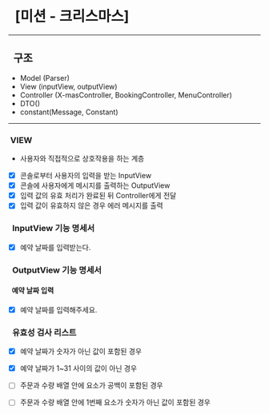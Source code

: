 # &nbsp;&nbsp;[미션 - 크리스마스]

---

## &nbsp;&nbsp;구조

- Model (Parser)
- View (inputView, outputView)
- Controller (X-masController, BookingController, MenuController)
- DTO()
- constant(Message, Constant)
---

### &nbsp;VIEW

- 사용자와 직접적으로 상호작용을 하는 계층
- [x] 콘솔로부터 사용자의 입력을 받는 InputView
- [x] 콘솔에 사용자에게 메시지를 출력하는 OutputView
- [x] 입력 값의 유효 처리가 완료된 뒤 Controller에게 전달
- [x] 입력 값이 유효하지 않은 경우 에러 메시지를 출력

### &nbsp;&nbsp;InputView 기능 명세서

- [x] 예약 날짜를 입력받는다.

### &nbsp;&nbsp;OutputView 기능 명세서
#### &nbsp;&nbsp;예약 날짜 입력

- [x] 예약 날짜를 입력해주세요.



### &nbsp;&nbsp;유효성 검사 리스트

- [x] 예약 날짜가 숫자가 아닌 값이 포함된 경우
- [x] 예약 날짜가 1~31 사이의 값이 아닌 경우


- [ ] 주문과 수량 배열 안에 요소가 공백이 포함된 경우
- [ ] 주문과 수량 배열 안에 1번째 요소가 숫자가 아닌 값이 포함된 경우
